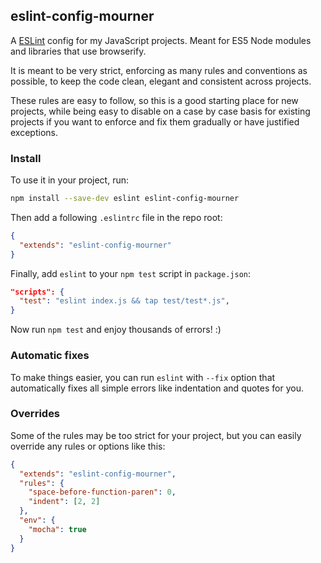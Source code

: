 ## eslint-config-mourner

A [ESLint](http://eslint.org/) config for my JavaScript projects.
Meant for ES5 Node modules and libraries that use browserify.

It is meant to be very strict, enforcing as many rules and conventions as possible,
to keep the code clean, elegant and consistent across projects.

These rules are easy to follow, so this is a good starting place for new projects,
while being easy to disable on a case by case basis for existing projects
if you want to enforce and fix them gradually or have justified exceptions.

### Install

To use it in your project, run:

```bash
npm install --save-dev eslint eslint-config-mourner
```

Then add a following `.eslintrc` file in the repo root:

```json
{
  "extends": "eslint-config-mourner"
}
```

Finally, add `eslint` to your `npm test` script in `package.json`:

```json
"scripts": {
  "test": "eslint index.js && tap test/test*.js",
}
```

Now run `npm test` and enjoy thousands of errors! :)

### Automatic fixes

To make things easier, you can run `eslint` with `--fix` option
that automatically fixes all simple errors like indentation and quotes for you.

### Overrides

Some of the rules may be too strict for your project,
but you can easily override any rules or options like this:

```json
{
  "extends": "eslint-config-mourner",
  "rules": {
    "space-before-function-paren": 0,
    "indent": [2, 2]
  },
  "env": {
    "mocha": true
  }
}
```
